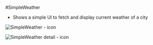 #SimpleWeather

- Shows a simple UI to fetch and display current weather of a city

![SimpleWeather - icon](http://i.imgur.com/ZCRvbBz.png)

![SimpleWeather detail - icon](http://i.imgur.com/XTcua2l.png)